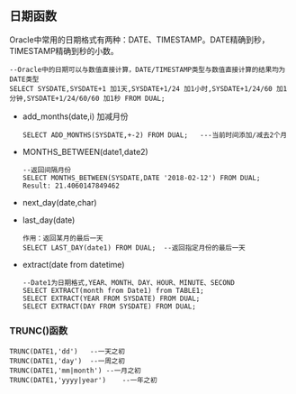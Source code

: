 ## 日期函数

Oracle中常用的日期格式有两种：DATE、TIMESTAMP。DATE精确到秒，TIMESTAMP精确到秒的小数。

```plsql
--Oracle中的日期可以与数值直接计算，DATE/TIMESTAMP类型与数值直接计算的结果均为DATE类型
SELECT SYSDATE,SYSDATE+1 加1天,SYSDATE+1/24 加1小时,SYSDATE+1/24/60 加1分钟,SYSDATE+1/24/60/60 加1秒 FROM DUAL;
```

- add_months(date,i)  加减月份

  ```plsql
  SELECT ADD_MONTHS(SYSDATE,+-2) FROM DUAL;   ---当前时间添加/减去2个月
  ```
  
- MONTHS_BETWEEN(date1,date2)

  ```plsql
  --返回间隔月份
  SELECT MONTHS_BETWEEN(SYSDATE,DATE '2018-02-12') FROM DUAL;
  Result: 21.4060147849462
  ```

- next_day(date,char)

- last_day(date)

  ```plsql
  作用：返回某月的最后一天
  SELECT LAST_DAY(date1) FROM DUAL;  --返回指定月份的最后一天
  ```

- extract(date from datetime)

  ```plsql
  --Date1为日期格式,YEAR、MONTH、DAY、HOUR、MINUTE、SECOND
  SELECT EXTRACT(month from Date1) from TABLE1;
  SELECT EXTRACT(YEAR FROM SYSDATE) FROM DUAL;
  SELECT EXTRACT(DAY FROM SYSDATE) FROM DUAL;
  ```

### TRUNC()函数
```plsql
TRUNC(DATE1,'dd')	--一天之初
TRUNC(DATE1,'day')	--一周之初
TRUNC(DATE1,'mm|month')	--一月之初
TRUNC(DATE1,'yyyy|year')	--一年之初
```